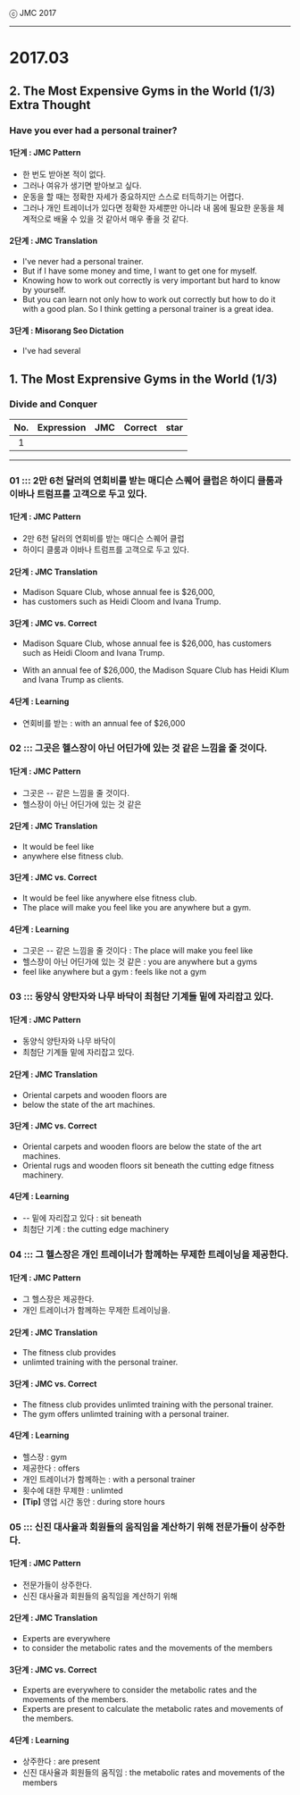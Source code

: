 ⓒ JMC 2017

---

# 2017.03

## 2. The Most Expensive Gyms in the World (1/3) Extra Thought

### Have you ever had a personal trainer?

#### 1단계 : JMC Pattern

+ 한 번도 받아본 적이 없다.
+ 그러나 여유가 생기면 받아보고 싶다.
+ 운동을 할 때는 정확한 자세가 중요하지만 스스로 터득하기는 어렵다.
+ 그러나 개인 트레이너가 있다면 정확한 자세뿐만 아니라 내 몸에 필요한 운동을 체계적으로 배울 수 있을 것 같아서 매우 좋을 것 같다.

#### 2단계 : JMC Translation

+ I've never had a personal trainer.
+ But if I have some money and time, I want to get one for myself.
+ Knowing how to work out correctly is very important but hard to know by yourself.
+ But you can learn not only how to work out correctly but how to do it with a good plan. So I think getting a personal trainer is a great idea.

#### 3단계 : Misorang Seo Dictation

+ I've had several


## 1. The Most Exprensive Gyms in the World (1/3)

### Divide and Conquer

| No. | Expression | JMC | Correct | star |
| :---: | :--- | :--- | :--- | :--- |
| 1 |  |  |  |  |

---

### 01 ::: 2만 6천 달러의 연회비를 받는 매디슨 스퀘어 클럽은 하이디 클룸과 이바나 트럼프를 고객으로 두고 있다.

#### 1단계 : JMC Pattern

+ 2만 6천 달러의 연회비를 받는 매디슨 스퀘어 클럽
+ 하이디 클룸과 이바나 트럼프를 고객으로 두고 있다.

#### 2단계 : JMC Translation

+ Madison Square Club, whose annual fee is $26,000,
+ has customers such as Heidi Cloom and Ivana Trump.

#### 3단계 : JMC vs. Correct

+ Madison Square Club, whose annual fee is $26,000, has customers such as Heidi Cloom and Ivana Trump.

+ With an annual fee of $26,000, the Madison Square Club has Heidi Klum and Ivana Trump as clients.

#### 4단계 : Learning

+ 연회비를 받는 : with an annual fee of $26,000

### 02 ::: 그곳은 헬스장이 아닌 어딘가에 있는 것 같은 느낌을 줄 것이다.

#### 1단계 : JMC Pattern

+ 그곳은 -- 같은 느낌을 줄 것이다.
+ 헬스장이 아닌 어딘가에 있는 것 같은

#### 2단계 : JMC Translation

+ It would be feel like
+ anywhere else fitness club.

#### 3단계 : JMC vs. Correct

+ It would be feel like anywhere else fitness club.
+ The place will make you feel like you are anywhere but a gym.

#### 4단계 : Learning

+ 그곳은 -- 같은 느낌을 줄 것이다 : The place will make you feel like
+ 헬스장이 아닌 어딘가에 있는 것 같은 : you are anywhere but a gyms
+ feel like anywhere but a gym : feels like not a gym

### 03 ::: 동양식 양탄자와 나무 바닥이 최첨단 기계들 밑에 자리잡고 있다.

#### 1단계 : JMC Pattern

+ 동양식 양탄자와 나무 바닥이
+ 최첨단 기계들 밑에 자리잡고 있다.

#### 2단계 : JMC Translation

+ Oriental carpets and wooden floors are
+ below the state of the art machines.

#### 3단계 : JMC vs. Correct

+ Oriental carpets and wooden floors are below the state of the art machines.
+ Oriental rugs and wooden floors sit beneath the cutting edge fitness machinery.

#### 4단계 : Learning

+ -- 밑에 자리잡고 있다 : sit beneath
+ 최첨단 기계 : the cutting edge machinery


### 04 ::: 그 헬스장은 개인 트레이너가 함께하는 무제한 트레이닝을 제공한다.

#### 1단계 : JMC Pattern

+ 그 헬스장은 제공한다.
+ 개인 트레이너가 함께하는 무제한 트레이닝을.

#### 2단계 : JMC Translation

+ The fitness club provides
+ unlimted training with the personal trainer.

#### 3단계 : JMC vs. Correct

+ The fitness club provides unlimted training with the personal trainer.
+ The gym offers unlimted training with a personal trainer.

#### 4단계 : Learning

+ 헬스장 : gym
+ 제공한다 : offers
+ 개인 트레이너가 함께하는 : with a personal trainer
+ 횟수에 대한 무제한 : unlimted
+ **[Tip]** 영업 시간 동안 : during store hours


### 05 ::: 신진 대사율과 회원들의 움직임을 계산하기 위해 전문가들이 상주한다.

#### 1단계 : JMC Pattern

+ 전문가들이 상주한다.
+ 신진 대사율과 회원들의 움직임을 계산하기 위해

#### 2단계 : JMC Translation

+ Experts are everywhere
+ to consider the metabolic rates and the movements of the members

#### 3단계 : JMC vs. Correct

+ Experts are everywhere to consider the metabolic rates and the movements of the members.
+ Experts are present to calculate the metabolic rates and movements of the members.

#### 4단계 : Learning

+ 상주한다 : are present
+ 신진 대사율과 회원들의 움직임 : the metabolic rates and movements of the members
